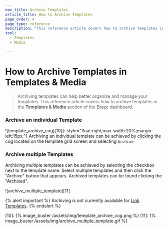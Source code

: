 ```yaml
---
nav_title: Archive Templates
article_title: How to Archive Templates
page_order: 4
page_type: reference
description: "This reference article covers how to archive templates in the templates and media section of the Braze dashboard."
tool: 
  - Templates
  - Media

---
```

# How to Archive Templates in Templates & Media

> Archiving templates can help better organize and manage your templates. This reference article covers how to archive templates in the **Templates & Media** section of the Braze dashboard.

### Archive an individual Template
![template_archive_cog][10]{: style="float:right;max-width:20%;margin-left:15px;"}
Archiving an individual template can be achieved by clicking the cog located on the template grid screen and selecting `Archive`.


### Archive multiple Templates
Archiving multiple templates can be achieved by selecting the checkbox next to the template name.  Select multiple templates and then click the "Archive" button that appears.  Archived templates can be found clicking the "Archived".  

![archive_multiple_template][11]


{% alert important %}
Archiving is not currently available for [Link Templates]({{site.baseurl}}/user_guide/message_building_by_channel/email/link_templates/#link-templates).
{% endalert %}


[10]: {% image_buster /assets/img/template_archive_cog.png %}
[11]: {% image_buster /assets/img/archive_multiple_template.gif %}
